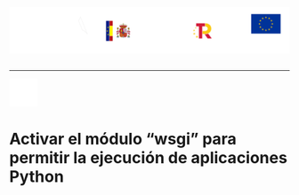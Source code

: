 <p style="text-aling:center;height:100px"><img src="/md/res/_banner.svg"></p>

---

[<img src="/md/res/_back.svg" width="50">](/README.md)

# Activar el módulo “wsgi” para permitir la ejecución de aplicaciones Python

